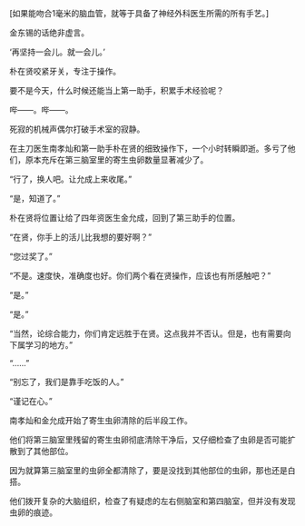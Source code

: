 [如果能吻合1毫米的脑血管，就等于具备了神经外科医生所需的所有手艺。]

金东锡的话绝非虚言。

‘再坚持一会儿。就一会儿。’

朴在贤咬紧牙关，专注于操作。

要不是今天，什么时候还能当上第一助手，积累手术经验呢？

哔——。哔——。

死寂的机械声偶尔打破手术室的寂静。

在主刀医生南孝灿和第一助手朴在贤的细致操作下，一个小时转瞬即逝。多亏了他们，原本充斥在第三脑室里的寄生虫卵数量显著减少了。

“行了，换人吧。让允成上来收尾。”

“是，知道了。”

朴在贤将位置让给了四年资医生金允成，回到了第三助手的位置。

“在贤，你手上的活儿比我想的要好啊？”

“您过奖了。”

“不是。速度快，准确度也好。你们两个看在贤操作，应该也有所感触吧？”

“是。”

“是。”

“当然，论综合能力，你们肯定远胜于在贤。这点我并不否认。但是，也有需要向下属学习的地方。”

“……”

“别忘了，我们是靠手吃饭的人。”

“谨记在心。”

南孝灿和金允成开始了寄生虫卵清除的后半段工作。

他们将第三脑室里残留的寄生虫卵彻底清除干净后，又仔细检查了虫卵是否可能扩散到了其他部位。

因为就算第三脑室里的虫卵全都清除了，要是没找到其他部位的虫卵，那也还是白搭。

他们拨开复杂的大脑组织，检查了有疑虑的左右侧脑室和第四脑室，但并没有发现虫卵的痕迹。